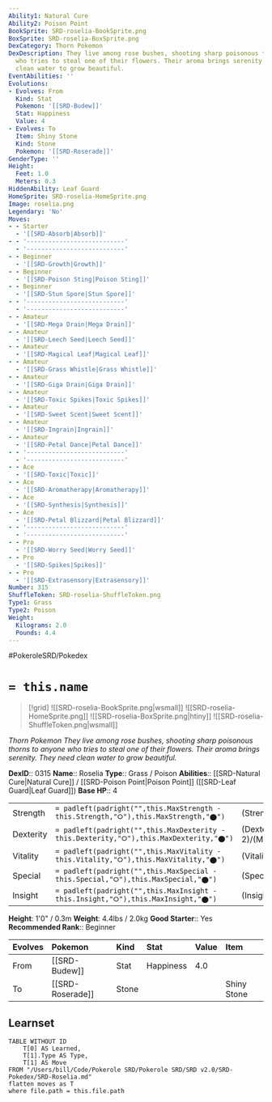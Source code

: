 ```yaml
---
Ability1: Natural Cure
Ability2: Poison Point
BookSprite: SRD-roselia-BookSprite.png
BoxSprite: SRD-roselia-BoxSprite.png
DexCategory: Thorn Pokemon
DexDescription: They live among rose bushes, shooting sharp poisonous thorns to anyone
  who tries to steal one of their flowers. Their aroma brings serenity. They need
  clean water to grow beautiful.
EventAbilities: ''
Evolutions:
- Evolves: From
  Kind: Stat
  Pokemon: '[[SRD-Budew]]'
  Stat: Happiness
  Value: 4
- Evolves: To
  Item: Shiny Stone
  Kind: Stone
  Pokemon: '[[SRD-Roserade]]'
GenderType: ''
Height:
  Feet: 1.0
  Meters: 0.3
HiddenAbility: Leaf Guard
HomeSprite: SRD-roselia-HomeSprite.png
Image: roselia.png
Legendary: 'No'
Moves:
- - Starter
  - '[[SRD-Absorb|Absorb]]'
- - '---------------------------'
  - '---------------------------'
- - Beginner
  - '[[SRD-Growth|Growth]]'
- - Beginner
  - '[[SRD-Poison Sting|Poison Sting]]'
- - Beginner
  - '[[SRD-Stun Spore|Stun Spore]]'
- - '---------------------------'
  - '---------------------------'
- - Amateur
  - '[[SRD-Mega Drain|Mega Drain]]'
- - Amateur
  - '[[SRD-Leech Seed|Leech Seed]]'
- - Amateur
  - '[[SRD-Magical Leaf|Magical Leaf]]'
- - Amateur
  - '[[SRD-Grass Whistle|Grass Whistle]]'
- - Amateur
  - '[[SRD-Giga Drain|Giga Drain]]'
- - Amateur
  - '[[SRD-Toxic Spikes|Toxic Spikes]]'
- - Amateur
  - '[[SRD-Sweet Scent|Sweet Scent]]'
- - Amateur
  - '[[SRD-Ingrain|Ingrain]]'
- - Amateur
  - '[[SRD-Petal Dance|Petal Dance]]'
- - '---------------------------'
  - '---------------------------'
- - Ace
  - '[[SRD-Toxic|Toxic]]'
- - Ace
  - '[[SRD-Aromatherapy|Aromatherapy]]'
- - Ace
  - '[[SRD-Synthesis|Synthesis]]'
- - Ace
  - '[[SRD-Petal Blizzard|Petal Blizzard]]'
- - '---------------------------'
  - '---------------------------'
- - Pro
  - '[[SRD-Worry Seed|Worry Seed]]'
- - Pro
  - '[[SRD-Spikes|Spikes]]'
- - Pro
  - '[[SRD-Extrasensory|Extrasensory]]'
Number: 315
ShuffleToken: SRD-roselia-ShuffleToken.png
Type1: Grass
Type2: Poison
Weight:
  Kilograms: 2.0
  Pounds: 4.4
---
```


#PokeroleSRD/Pokedex

# `= this.name`

> [!grid]
> ![[SRD-roselia-BookSprite.png|wsmall]]
> ![[SRD-roselia-HomeSprite.png]]
> ![[SRD-roselia-BoxSprite.png|htiny]]
> ![[SRD-roselia-ShuffleToken.png|wsmall]]


*Thorn Pokemon*
*They live among rose bushes, shooting sharp poisonous thorns to anyone who tries to steal one of their flowers. Their aroma brings serenity. They need clean water to grow beautiful.*

**DexID**:: 0315
**Name**:: Roselia
**Type**:: Grass / Poison
**Abilities**:: [[SRD-Natural Cure|Natural Cure]] / [[SRD-Poison Point|Poison Point]] ([[SRD-Leaf Guard|Leaf Guard]])
**Base HP**:: 4

|           |                                                                                        |                                          |
| --------- | -------------------------------------------------------------------------------------- | ---------------------------------------- |
| Strength  | `= padleft(padright("",this.MaxStrength - this.Strength,"⭘"),this.MaxStrength,"⬤")`    | (Strength::2)/(MaxStrength::4)   |
| Dexterity | `= padleft(padright("",this.MaxDexterity - this.Dexterity,"⭘"),this.MaxDexterity,"⬤")` | (Dexterity:: 2)/(MaxDexterity::4) |
| Vitality  | `= padleft(padright("",this.MaxVitality - this.Vitality,"⭘"),this.MaxVitality,"⬤")`    | (Vitality::2)/(MaxVitality::4)   |
| Special   | `= padleft(padright("",this.MaxSpecial - this.Special,"⭘"),this.MaxSpecial,"⬤")`       | (Special::3)/(MaxSpecial::6)     |
| Insight   | `= padleft(padright("",this.MaxInsight - this.Insight,"⭘"),this.MaxInsight,"⬤")`       | (Insight::2)/(MaxInsight::5)     |

**Height**: 1'0" / 0.3m
**Weight**: 4.4lbs / 2.0kg
**Good Starter**:: Yes
**Recommended Rank**:: Beginner

| Evolves   | Pokemon          | Kind   | Stat      | Value   | Item        |
|:----------|:-----------------|:-------|:----------|:--------|:------------|
| From      | [[SRD-Budew]]    | Stat   | Happiness | 4.0     |             |
| To        | [[SRD-Roserade]] | Stone  |           |         | Shiny Stone |

## Learnset

```dataview
TABLE WITHOUT ID
    T[0] AS Learned,
    T[1].Type AS Type,
    T[1] AS Move
FROM "/Users/bill/Code/Pokerole SRD/Pokerole SRD/SRD v2.0/SRD-Pokedex/SRD-Roselia.md"
flatten moves as T
where file.path = this.file.path
```
